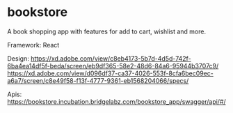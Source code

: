 # bookstore

A book shopping app with features for add to cart, wishlist and more.

Framework: React

Design: https://xd.adobe.com/view/c8eb4173-5b7d-4d5d-742f-6ba4ea14df5f-beda/screen/eb9df365-58e2-48d6-84a6-95944b3707c9/
        https://xd.adobe.com/view/d096df37-ca37-4026-553f-8cfa6bec09ec-a6a7/screen/c8e49f58-f13f-4777-9361-eb1568204066/specs/

Apis: https://bookstore.incubation.bridgelabz.com/bookstore_app/swagger/api/#/
